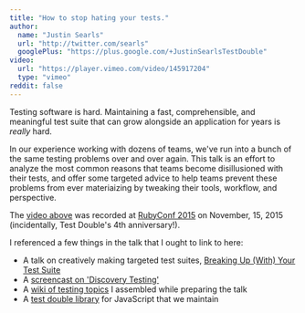 ```yaml
---
title: "How to stop hating your tests."
author:
  name: "Justin Searls"
  url: "http://twitter.com/searls"
  googlePlus: "https://plus.google.com/+JustinSearlsTestDouble"
video:
  url: "https://player.vimeo.com/video/145917204"
  type: "vimeo"
reddit: false
---
```


Testing software is hard. Maintaining a fast, comprehensible, and meaningful test
suite that can grow alongside an application for years is *really* hard.

In our experience working with dozens of teams, we've run into a bunch of the
same testing problems over and over again. This talk is an effort to analyze the
most common reasons that teams become disillusioned with their tests, and offer
some targeted advice to help teams prevent these problems from ever
materiaizing by tweaking their tools, workflow, and perspective.

The [video above](https://vimeo.com/145917204) was recorded at
[RubyConf 2015](http://rubyconf.org) on November, 15, 2015 (incidentally, Test
Double's 4th anniversary!).

I referenced a few things in the talk that I ought to link to here:

* A talk on creatively making targeted test suites,
[Breaking Up (With) Your Test Suite](http://blog.testdouble.com/posts/2014-05-25-breaking-up-with-your-test-suite.html)
* A [screencast on 'Discovery Testing'](http://blog.testdouble.com/posts/2015-09-10-how-i-use-test-doubles.html)
* A [wiki of testing topics](http://github.com/testdouble/contributing-tests/wiki)
I assembled while preparing the talk
* A [test double library](http://github.com/testdouble/testdouble.js) for JavaScript
that we maintain
